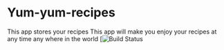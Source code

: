 # Yum-yum-recipes
This app stores your recipes
This app will make you enjoy your recipes at any time any where in the world
[![Build Status](https://travis-ci.org/doreenmatsiko/Yum-yum-recipes.svg)
